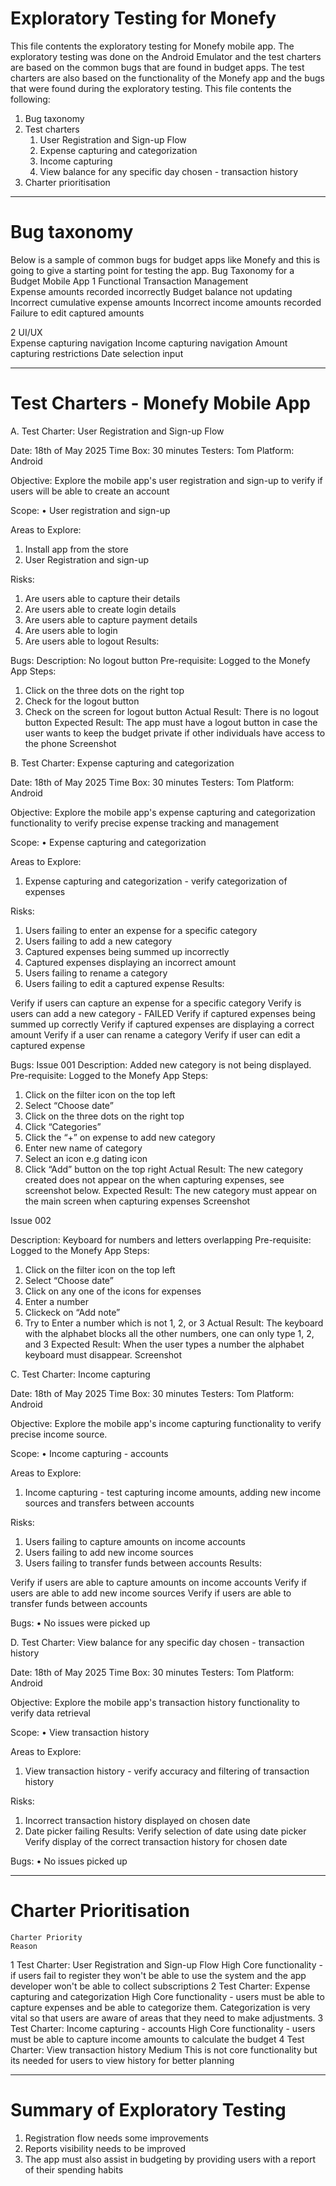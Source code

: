 # Exploratory Testing for Monefy

This file contents the exploratory testing for Monefy mobile app. The exploratory testing was done on the Android Emulator and the test charters are based on the common bugs that are found in budget apps. The test charters are also based on the functionality of the Monefy app and the bugs that were found during the exploratory testing.
This file contents the following:
1. Bug taxonomy
2. Test charters
    1. User Registration and Sign-up Flow
    2. Expense capturing and categorization
    3. Income capturing
    4. View balance for any specific day chosen - transaction history
3. Charter prioritisation
********************************************************************************************************
# Bug taxonomy
Below is a sample of common bugs for budget apps like Monefy and this is going to give a starting point for testing the app.
Bug Taxonomy for a Budget Mobile App
1	Functional Transaction Management	 
	 	Expense amounts recorded incorrectly
	 	Budget balance not updating
	 	Incorrect cumulative expense amounts
	 	Incorrect income amounts recorded
	 	Failure to edit captured amounts
	 	 
2	UI/UX	 
	 	Expense capturing navigation
	 	Income capturing  navigation
	 	Amount capturing restrictions
	 	Date selection input


********************************************************************************************************

# Test Charters - Monefy Mobile App

A. Test Charter: User Registration and  Sign-up Flow


Date: 18th of May 2025
Time Box: 30 minutes
Testers: Tom
Platform: Android


Objective: Explore the mobile app's user registration and sign-up to verify if users will be able to create an account

Scope:
•	User registration and sign-up

Areas to Explore:
1.	Install app from the store
2.	User Registration and sign-up

Risks: 
1.	Are users able to capture their details
2.	Are users able to create login details
3.	Are users able to capture payment details
4.	Are users able to login
5.	Are users able to logout
Results: 

Bugs: 
Description: No logout button
Pre-requisite: Logged to the Monefy App
Steps:
1.	Click on the three dots on the right top
2.	Check for the logout button
3.	Check on the screen for logout button
Actual Result: There is no logout button
Expected Result: The app must have a logout button in case the user wants to keep the budget private if other individuals have access to the phone 
Screenshot



B. Test Charter: Expense capturing and categorization


Date: 18th of May 2025
Time Box: 30 minutes
Testers: Tom
Platform: Android


Objective: Explore the mobile app's expense capturing and categorization functionality to verify precise expense tracking and management

Scope:
•	Expense capturing and categorization

Areas to Explore:
1.	Expense capturing and categorization - verify categorization of expenses


Risks: 
1.	Users failing to enter an expense for a specific category
2.	Users failing to add a new category
3.	Captured expenses being summed up incorrectly
4.	Captured expenses displaying an incorrect amount
5.	Users failing to rename a category
6.	Users failing to edit a captured expense
Results: 

Verify if users can capture an expense for a specific category 
Verify is users can add a new category - FAILED
Verify if captured expenses being summed up correctly
Verify if captured expenses are displaying a correct amount
Verify if a user can rename a category
Verify if user can edit a captured expense

     

Bugs: 
Issue 001
Description: Added new category is not being displayed.
Pre-requisite: Logged to the Monefy App
Steps:
1.	Click on the filter icon on the top left
2.	Select “Choose date”
3.	Click on the three dots on the right top
4.	Click “Categories”
5.	Click the “+” on expense to add new category
6.	Enter new name of category
7.	Select an icon e.g dating icon
8.	Click “Add” button on the top right
Actual Result: The new category created does not appear on the when capturing expenses, see screenshot below.
Expected Result: The new category must appear on the main screen when capturing expenses
Screenshot
 


Issue 002

Description: Keyboard for numbers and letters overlapping
Pre-requisite: Logged to the Monefy App
Steps:
1.	Click on the filter icon on the top left
2.	Select “Choose date”
3.	Click on any one of the icons for expenses
4.	Enter a number
5.	Clickeck on “Add note” 
6.	Try to Enter a number which is not 1, 2, or 3
Actual Result: The keyboard with the alphabet blocks all the other numbers, one can only type 1, 2, and 3
Expected Result: When the user types a number the alphabet keyboard must disappear.
Screenshot





C. Test Charter:  Income capturing 


Date: 18th of May 2025
Time Box: 30 minutes
Testers: Tom
Platform: Android


Objective: Explore the mobile app's income capturing functionality to verify precise income source.

Scope:
•	Income capturing - accounts

Areas to Explore:
1.	Income capturing - test capturing income amounts, adding new income sources and transfers between accounts

Risks: 
1.	Users failing to capture amounts on income accounts
2.	Users failing to add new income sources
3.	Users failing to transfer funds between accounts
Results: 

Verify if users are able to capture amounts on income accounts
Verify if users are able to add new income sources
Verify if users are able to transfer funds between accounts
  



Bugs: 
•	No issues were picked up


D. Test Charter: View balance for any specific day chosen - transaction history 

Date: 18th of May 2025
Time Box: 30 minutes
Testers: Tom
Platform: Android


Objective: Explore the mobile app's transaction history functionality to verify data retrieval 

Scope:
•	View transaction history 

Areas to Explore:
1.	View transaction history - verify accuracy and filtering of transaction history

Risks: 
1.	Incorrect transaction history displayed on chosen date
2.	Date picker failing
Results: 
Verify selection  of date using date picker
Verify display of the correct transaction history for chosen date

 
Bugs: 
•	No issues picked up


********************************************************************************************************
# Charter Prioritisation 

	Charter	Priority	                                               Reason
1	Test Charter: User Registration and  Sign-up Flow	High	Core functionality - if users fail to register they won't be able to use the system and the app developer won't be able to collect subscriptions
2	Test Charter: Expense capturing and categorization	High	Core functionality - users must be able to capture expenses and be able to categorize them. Categorization is very vital so that users are aware of areas that they need to make adjustments.
3	Test Charter:  Income capturing - accounts	High	Core functionality - users must be able to capture income amounts to calculate the budget
4	Test Charter: View transaction history	Medium	This is not core functionality but its needed for users to view history for better planning


********************************************************************************************************

# Summary of Exploratory Testing
1. Registration flow needs some improvements
2. Reports visibility needs to be improved
3. The app must also assist in budgeting by providing users with a report of their spending habits










